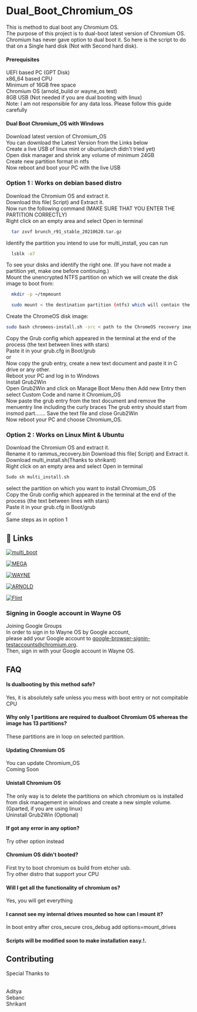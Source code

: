 
# Dual_Boot_Chromium_OS
This is method to dual boot any Chromium OS.    
The purpose of this project is to dual-boot latest version of Chromium OS. Chromium has never gave option to dual boot it. So here is the script to do that on a Single hard disk (Not with Second hard disk).



#### Prerequisites         
UEFI based PC (GPT Disk)       
x86_64 based CPU       
Minimum of 16GB free space       
Chromium OS (arnold_build or wayne_os test)        
8GB USB (Not needed if you are dual booting with linux)       
Note: I am not responsible for any data loss. Please follow this guide carefully        

#### Dual Boot Chromium_OS with Windows      
Download latest version of Chromium_OS         
You can download the Latest Version from the Links below                
Create a live USB of linux mint or ubuntu(arch didn't tried yet)         
Open disk manager and shrink any volume of minimum 24GB        
Create new partition format in ntfs        
Now reboot and boot your PC with the live USB        

### Option 1 : Works on debian based distro        

Download the Chromium OS and extract it.                   
Download this file( Script) and Extract it.       
Now run the following command (MAKE SURE THAT YOU ENTER THE PARTITION CORRECTLY)          
Right click on an empty area and select Open in terminal         
```bash
  tar zxvf brunch_r91_stable_20210620.tar.gz
```             
Identify the partition you intend to use for multi_install, you can run 
```bash
  lsblk -e7
```  
To see your disks and identify the right one. (If you have not made a partition yet, make one before continuing.)             
Mount the unencrypted NTFS partition on which we will create the disk image to boot from:
```bash
  mkdir -p ~/tmpmount 
```     

```bash
  sudo mount < the destination partition (ntfs) which will contain the disk image > ~/tmpmount 
``` 

Create the ChromeOS disk image:  
```bash                   
sudo bash chromeos-install.sh -src < path to the ChromeOS recovery image > -dst ~/tmpmount/chromeos.img -s < size you want to give to your chromeos install in GB (system partitions will take around 10GB, the rest will be for your data) >
``` 
Copy the Grub config which appeared in the terminal at the end of the process (the text between lines with stars)                          
Paste it in your grub.cfg in Boot/grub                
or                   
Now copy the grub entry, create a new text document and paste it in C drive or any other.              
Reboot your PC and log in to Windows                      
Install Grub2Win                   
Open Grub2Win and click on Manage Boot Menu then Add new Entry then select Custom Code and name it Chromium_OS                          
Now paste the grub entry from the text document and remove the menuentry line including the curly braces The grub entry should start from insmod part....... 
Save the text file and close Grub2Win            
Now reboot your PC and choose Chromium_OS.               



### Option 2 : Works on Linux Mint & Ubuntu            
Download the Chromium OS and extract it.                
Rename it to rammus_recovery.bin
Download this file( Script) and Extract it.               
Download multi_install.sh(Thanks to shrikant)                  
Right click on an empty area and select Open in terminal
```bash              
Sudo sh multi_install.sh        
```                               
select the partition on which you want to install Chromium_OS                
Copy the Grub config which appeared in the terminal at the end of the process  (the text between lines with stars)                   
Paste it in your grub.cfg in Boot/grub              
or                            
Same steps as in option 1                  







## 🔗 Links
[![multi_boot](https://img.shields.io/badge/multi_boot-000?style=for-the-badge&logo=ko-fi&logoColor=white)](https://drive.google.com/file/d/12A8v-v809bsbZrRjbynSC_S68mHQXtdM/view?usp=drivesdk/)

[![MEGA](https://img.shields.io/badge/script-000?style=for-the-badge&logo=ko-fi&logoColor=white)](https://github.com/sebanc/brunch/releases/download/r91-stable-20210620/brunch_r91_stable_20210620.tar.gz/)

[![WAYNE](https://img.shields.io/badge/chromium_option_1-000?style=for-the-badge&logo=ko-fi&logoColor=white)](https://wayne-os.com/category/release/)

[![ARNOLD](https://img.shields.io/badge/chromium_option_2-000?style=for-the-badge&logo=ko-fi&logoColor=white)](http://chromium.arnoldthebat.co.uk/)

[![Flint](https://img.shields.io/badge/chromium_option_3-000?style=for-the-badge&logo=ko-fi&logoColor=white)](https://drive.google.com/file/d/1-DKmLWU0VxZXmDVejV2SkKCF4nBKlo_J/view/)



             
          





               
### Signing in Google account in Wayne OS
Joining Google Groups                                              
In order to sign in to Wayne OS by Google account,                                                                                                                   
please add your Google account to google-browser-signin-testaccounts@chromium.org.                                 
Then, sign in with your Google account in Wayne OS.
                   




## FAQ

#### Is dualbooting by this method safe?

Yes, it is absolutely safe unless you mess with boot entry or not compitable CPU

#### Why only 1 partitions are required to dualboot Chromium OS whereas the image has 13 partitions?

These partitions are in loop on selected partition.

#### Updating Chromium OS

You can update Chromium_OS        
Coming Soon

#### Unistall Chromium OS  

The only way is to delete the partitions on which chromium os is installed from disk management in windows and create a new simple volume. (Gparted, if you are using linux)                             
Uninstall Grub2Win (Optional) 

#### If got any error in any option?

Try other option instead   

#### Chromium OS didn't booted?

First try to boot chromium os build from etcher usb.                     
 Try other distro that support your CPU

#### Will I get all the functionality of chromium os?

Yes, you will get everything 

#### I cannot see my internal drives mounted so how can I mount it?

In boot entry after cros_secure cros_debug add options=mount_drives  

#### Scripts will be modified soon to make installation easy.!.
                 
                                                                   
## Contributing
Special Thanks to  
######
Aditya              
Sebanc                 
Shrikant 
                           

